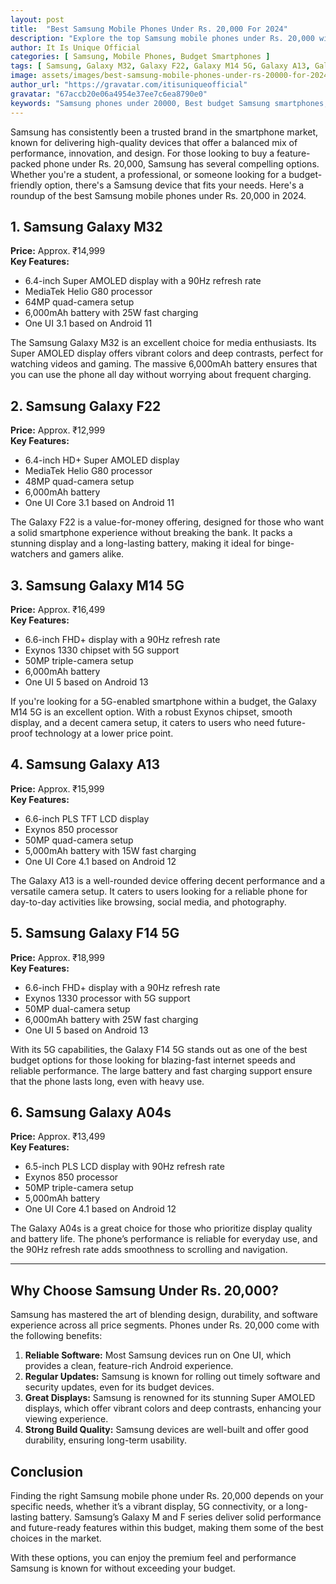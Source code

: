 ```yaml
---
layout: post
title:  "Best Samsung Mobile Phones Under Rs. 20,000 For 2024"
description: "Explore the top Samsung mobile phones under Rs. 20,000 with features like 5G connectivity, long battery life, and vibrant displays."
author: It Is Unique Official
categories: [ Samsung, Mobile Phones, Budget Smartphones ]
tags: [ Samsung, Galaxy M32, Galaxy F22, Galaxy M14 5G, Galaxy A13, Galaxy F14 5G, Galaxy A04s ]
image: assets/images/best-samsung-mobile-phones-under-rs-20000-for-2024.jpg
author_url: "https://gravatar.com/itisuniqueofficial"
gravatar: "67accb20e06a4954e37ee7c6ea8790e0"
keywords: "Samsung phones under 20000, Best budget Samsung smartphones, Samsung 5G phones under 20000"
---
```


Samsung has consistently been a trusted brand in the smartphone market, known for delivering high-quality devices that offer a balanced mix of performance, innovation, and design. For those looking to buy a feature-packed phone under Rs. 20,000, Samsung has several compelling options. Whether you're a student, a professional, or someone looking for a budget-friendly option, there's a Samsung device that fits your needs. Here's a roundup of the best Samsung mobile phones under Rs. 20,000 in 2024.

## 1. **Samsung Galaxy M32**
   **Price:** Approx. ₹14,999  
   **Key Features:**
   - 6.4-inch Super AMOLED display with a 90Hz refresh rate
   - MediaTek Helio G80 processor
   - 64MP quad-camera setup
   - 6,000mAh battery with 25W fast charging
   - One UI 3.1 based on Android 11
   
   The Samsung Galaxy M32 is an excellent choice for media enthusiasts. Its Super AMOLED display offers vibrant colors and deep contrasts, perfect for watching videos and gaming. The massive 6,000mAh battery ensures that you can use the phone all day without worrying about frequent charging.

## 2. **Samsung Galaxy F22**
   **Price:** Approx. ₹12,999  
   **Key Features:**
   - 6.4-inch HD+ Super AMOLED display
   - MediaTek Helio G80 processor
   - 48MP quad-camera setup
   - 6,000mAh battery
   - One UI Core 3.1 based on Android 11
   
   The Galaxy F22 is a value-for-money offering, designed for those who want a solid smartphone experience without breaking the bank. It packs a stunning display and a long-lasting battery, making it ideal for binge-watchers and gamers alike.

## 3. **Samsung Galaxy M14 5G**
   **Price:** Approx. ₹16,499  
   **Key Features:**
   - 6.6-inch FHD+ display with a 90Hz refresh rate
   - Exynos 1330 chipset with 5G support
   - 50MP triple-camera setup
   - 6,000mAh battery
   - One UI 5 based on Android 13
   
   If you're looking for a 5G-enabled smartphone within a budget, the Galaxy M14 5G is an excellent option. With a robust Exynos chipset, smooth display, and a decent camera setup, it caters to users who need future-proof technology at a lower price point.

## 4. **Samsung Galaxy A13**
   **Price:** Approx. ₹15,999  
   **Key Features:**
   - 6.6-inch PLS TFT LCD display
   - Exynos 850 processor
   - 50MP quad-camera setup
   - 5,000mAh battery with 15W fast charging
   - One UI Core 4.1 based on Android 12
   
   The Galaxy A13 is a well-rounded device offering decent performance and a versatile camera setup. It caters to users looking for a reliable phone for day-to-day activities like browsing, social media, and photography.

## 5. **Samsung Galaxy F14 5G**
   **Price:** Approx. ₹18,999  
   **Key Features:**
   - 6.6-inch FHD+ display with a 90Hz refresh rate
   - Exynos 1330 processor with 5G support
   - 50MP dual-camera setup
   - 6,000mAh battery with 25W fast charging
   - One UI 5 based on Android 13
   
   With its 5G capabilities, the Galaxy F14 5G stands out as one of the best budget options for those looking for blazing-fast internet speeds and reliable performance. The large battery and fast charging support ensure that the phone lasts long, even with heavy use.

## 6. **Samsung Galaxy A04s**
   **Price:** Approx. ₹13,499  
   **Key Features:**
   - 6.5-inch PLS LCD display with 90Hz refresh rate
   - Exynos 850 processor
   - 50MP triple-camera setup
   - 5,000mAh battery
   - One UI Core 4.1 based on Android 12
   
   The Galaxy A04s is a great choice for those who prioritize display quality and battery life. The phone’s performance is reliable for everyday use, and the 90Hz refresh rate adds smoothness to scrolling and navigation.

---

## Why Choose Samsung Under Rs. 20,000?

Samsung has mastered the art of blending design, durability, and software experience across all price segments. Phones under Rs. 20,000 come with the following benefits:

1. **Reliable Software:** Most Samsung devices run on One UI, which provides a clean, feature-rich Android experience.
2. **Regular Updates:** Samsung is known for rolling out timely software and security updates, even for its budget devices.
3. **Great Displays:** Samsung is renowned for its stunning Super AMOLED displays, which offer vibrant colors and deep contrasts, enhancing your viewing experience.
4. **Strong Build Quality:** Samsung devices are well-built and offer good durability, ensuring long-term usability.

## Conclusion

Finding the right Samsung mobile phone under Rs. 20,000 depends on your specific needs, whether it’s a vibrant display, 5G connectivity, or a long-lasting battery. Samsung’s Galaxy M and F series deliver solid performance and future-ready features within this budget, making them some of the best choices in the market.

With these options, you can enjoy the premium feel and performance Samsung is known for without exceeding your budget.
